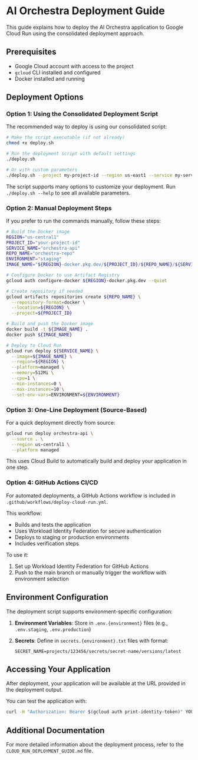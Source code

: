 # AI Orchestra Deployment Guide

This guide explains how to deploy the AI Orchestra application to Google Cloud Run using the consolidated deployment approach.

## Prerequisites

- Google Cloud account with access to the project
- `gcloud` CLI installed and configured
- Docker installed and running

## Deployment Options

### Option 1: Using the Consolidated Deployment Script

The recommended way to deploy is using our consolidated script:

```bash
# Make the script executable (if not already)
chmod +x deploy.sh

# Run the deployment script with default settings
./deploy.sh

# Or with custom parameters
./deploy.sh --project my-project-id --region us-east1 --service my-service --env production
```

The script supports many options to customize your deployment. Run `./deploy.sh --help` to see all available parameters.

### Option 2: Manual Deployment Steps

If you prefer to run the commands manually, follow these steps:

```bash
# Build the Docker image
REGION="us-central1"
PROJECT_ID="your-project-id"
SERVICE_NAME="orchestra-api"
REPO_NAME="orchestra-repo"
ENVIRONMENT="staging"
IMAGE_NAME="${REGION}-docker.pkg.dev/${PROJECT_ID}/${REPO_NAME}/${SERVICE_NAME}:${ENVIRONMENT}"

# Configure Docker to use Artifact Registry
gcloud auth configure-docker ${REGION}-docker.pkg.dev --quiet

# Create repository if needed
gcloud artifacts repositories create ${REPO_NAME} \
  --repository-format=docker \
  --location=${REGION} \
  --project=${PROJECT_ID}

# Build and push the Docker image
docker build -t ${IMAGE_NAME} .
docker push ${IMAGE_NAME}

# Deploy to Cloud Run
gcloud run deploy ${SERVICE_NAME} \
  --image=${IMAGE_NAME} \
  --region=${REGION} \
  --platform=managed \
  --memory=512Mi \
  --cpu=1 \
  --min-instances=0 \
  --max-instances=10 \
  --set-env-vars=ENVIRONMENT=${ENVIRONMENT}
```

### Option 3: One-Line Deployment (Source-Based)

For a quick deployment directly from source:

```bash
gcloud run deploy orchestra-api \
  --source . \
  --region us-central1 \
  --platform managed
```

This uses Cloud Build to automatically build and deploy your application in one step.

### Option 4: GitHub Actions CI/CD

For automated deployments, a GitHub Actions workflow is included in `.github/workflows/deploy-cloud-run.yml`.

This workflow:
- Builds and tests the application
- Uses Workload Identity Federation for secure authentication
- Deploys to staging or production environments
- Includes verification steps

To use it:
1. Set up Workload Identity Federation for GitHub Actions
2. Push to the main branch or manually trigger the workflow with environment selection

## Environment Configuration

The deployment script supports environment-specific configuration:

1. **Environment Variables**: Store in `.env.{environment}` files (e.g., `.env.staging`, `.env.production`)

2. **Secrets**: Define in `secrets.{environment}.txt` files with format:
   ```
   SECRET_NAME=projects/123456/secrets/secret-name/versions/latest
   ```

## Accessing Your Application

After deployment, your application will be available at the URL provided in the deployment output.

You can test the application with:
```bash
curl -H "Authorization: Bearer $(gcloud auth print-identity-token)" YOUR_SERVICE_URL/health
```

## Additional Documentation

For more detailed information about the deployment process, refer to the `CLOUD_RUN_DEPLOYMENT_GUIDE.md` file.
